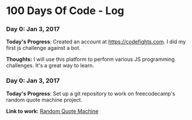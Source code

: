 # 100 Days Of Code - Log

### Day 0: Jan 3, 2017

**Today's Progress**: Created an account at https://codefights.com. I did my first js challenge against a bot.

**Thoughts:** I will use this platform to perform various JS programming challenges. It's a great way to learn.


### Day 0: Jan 3, 2017

**Today's Progress**: Set up a git repository to work on freecodecamp's random quote machine project.

**Link to work:** [Random Quote Machine](https://github.com/creativehubspace/random-quote-machine)

